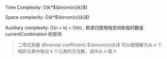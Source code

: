 Time Complexity: O(k*$\binom{n}{k}$)

Space complexity: O(k*$\binom{n}{k}$)

Auxiliary complexity: O(n + k) = O(n) , 即递归使用栈空间和临时数组 currentCombination 的空间

>二项式系数 (Binomial coefficient) $\binom{n}{k}$ 可以被理解为从 n 个相异元素中取出 k 个元素的方法数，读作从 n 取 k
